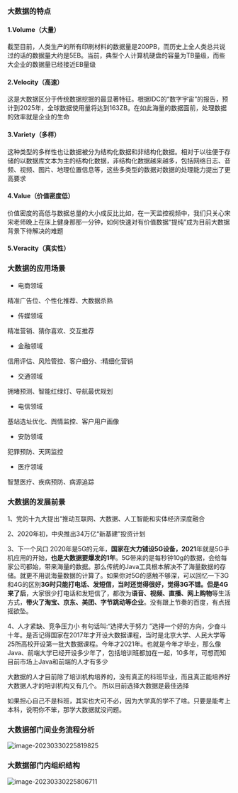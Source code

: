 ### 大数据的特点

#### 1.Volume（大量）

截至目前，人类生产的所有印刷材料的数据量是200PB，而历史上全人类总共说过的话的数据量大约是5EB。当前，典型个人计算机硬盘的容量为TB量级，而些大企业的数据量已经接近EB量级

#### 2.Velocity（高速）

这是大数据区分于传统数据挖掘的最显著特征。根据IDC的“数字宇宙”的报告，预计到2025年，全球数据使用量将达到163ZB。在如此海量的数据面前，处理数据的效率就是企业的生命

#### 3.Variety（多样）

这种类型的多样性也让数据被分为结构化数据和非结构化数据。相对于以往便于存储的以数据库文本为主的结构化数据，非结构化数据越来越多，包括网络日志、音频、视频、图片、地理位置信息等，这些多类型的数据对数据的处理能力提出了更高要求

#### 4.Value（价值密度低）

价值密度的高低与数据总量的大小成反比比如，在一天监控视频中，我们只关心宋宋老师晚上在床上健身那那一分钟，如何快速对有价值数据“提纯”成为目前大数据背景下待解决的难题

#### 5.Veracity（真实性）

### 大数据的应用场景

- 电商领域

精准广告位、个性化推荐、大数据杀熟

- 传媒领域

精准营销、猜你喜欢、交互推荐

- 金融领域

信用评估、风险管控、客户细分、:精细化营销

- 交通领域

拥堵预测、智能红绿灯、导航最优规划

- 电信领域

基站选址优化、舆情监控、客户用户画像

- 安防领域

犯罪预防、天网监控

- 医疗领域

智慧医疗、疾病预防、病源追踪

### 大数据的发展前景

1、党的十九大提出“推动互联网、大数据、人工智能和实体经济深度融合

2、2020年初，中央推出34万亿“新基建”投资计划

3、下一个风口
		2020年是5G的元年，**国家在大力铺设5G设备，2021**年就是5G手机应用的开始，**也是大数据要爆发的1年**。5G带来的是每秒钟10g的数据，会给每家公司都始，带来海量的数据。那么传统的Java工具根本解决不了海量数据的存储。就更不用说海量数据的计算了。如果你对5G的感触不够深，可以回忆一下3G和4G的区别**3G时只能打电话、发短信，**当时还觉得很好，觉得3G不错。但是**4G来了后**，大家很少打电话和发短信了，都改为**语音、视频、直播、网上购物**等生活方式，**带火了淘宝、京东、美团、字节跳动等企业**。没有跟上节奏的百度，有点摇摇欲坠。 

4、人才紧缺、竞争压力小
		有句话叫:“选择大于努力 ”选择一个好的方向，少奋斗十年。是否记得国家在2017年才开设大数据课程，当时是北京大学、人民大学等25所高校开设第一批大数据课程。今年才2021年。也就是今年才毕业，那么像Java、前端大学已经开设多少年了，包括培训班都加在一起，10多年，可想而知目前市场上Java和前端的人才有多少		

​		大数据的人才目前除了培训机构培养的，没有真正的科班毕业，而且真正能培养好大数据人才的培训机构又有几个。 所以目前选择大数据是最佳选择

​		如果担心自己不是科班，其实也大可不必，因为大学真的学不了啥。只要是能考上本科，说明你不笨，那学大数据就没问题。

### 大数据部门间业务流程分析

![image-20230330225819825](C:\Users\gaofan\AppData\Roaming\Typora\typora-user-images\image-20230330225819825.png)

### 大数据部门内组织结构

![image-20230330225806711](C:\Users\gaofan\AppData\Roaming\Typora\typora-user-images\image-20230330225806711.png)

